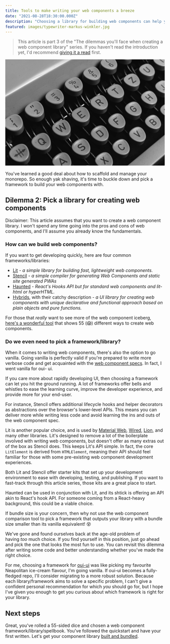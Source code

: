 ```yaml
---
title: Tools to make writing your web components a breeze
date: "2021-08-28T18:30:00.000Z"
description: "Choosing a library for building web components can help you deliver quickly. It's just... there are a few dozen libraries to pick from. Don't worry, this article will help you think critically about which library (if any) is most appropriate for your UI library."
featured: images/typewriter-markus-winkler.jpg
---
```


> This article is part 3 of the "The dilemmas you'll face when creating a web component library" series. If you haven't read the introduction yet, I'd recommend [giving it a read](/000-the-dilemmas-you'll-face-when-creating-a-web-component-library) first.

![Typewriter](images/typewriter-markus-winkler.jpg "Photo by [Markus Winkler](https://unsplash.com/@markuswinkler?utm_source=unsplash&utm_medium=referral&utm_content=creditCopyText)")

You've learned a good deal about how to scaffold and manage your monorepo. So enough yak shaving, it's time to buckle down and pick a framework to build your web components with.

## Dilemma 2: Pick a library for creating web components

Disclaimer: This article assumes that you want to create a web component library. I won't spend any time going into the pros and cons of web components, and I'll assume you already know the fundamentals.

### How can we build web components?

If you want to get developing quickly, here are four common frameworks/libraries:

- [Lit](https://github.com/lit/lit/) - _a simple library for building fast, lightweight web components._
- [Stencil](https://stenciljs.com/) - _a simple compiler for generating Web Components and static site generated PWAs_
- [Haunted](https://hauntedhooks.netlify.app/) - _React's Hooks API but for standard web components and lit-html or hyperHTML._
- [Hybrids](https://hybrids.js.org/#/), with their catchy description - _a UI library for creating web components with unique declarative and functional approach based on plain objects and pure functions._

For those that _really_ want to see more of the web component iceberg, [here's a wonderful tool](https://webcomponents.dev/blog/all-the-ways-to-make-a-web-component/) that shows 55 (😱) different ways to create web components.

### Do we even need to pick a framework/library?

When it comes to writing web components, there's also the option to go vanilla. Going vanilla is perfectly valid if you're prepared to write more verbose code and get acquainted with the [web component specs](https://github.com/WICG/webcomponents). In fact, I went vanilla for oui- ui.

If you care more about rapidly developing UI, then choosing a framework can let you hit the ground running. A lot of frameworks offer bells and whistles to ease the learning curve, improve the developer experience, and provide more for your end-user.

For instance, Stencil offers additional lifecycle hooks and helper decorators as abstractions over the browser's lower-level APIs. This means you can deliver more while writing less code and avoid learning the ins and outs of the web component spec.

Lit is another popular choice, and is used by [Material Web](https://material-components.github.io/material-components-web-catalog/#/component/button), [Wired](https://github.com/rough-stuff/wired-elements/blob/master/src/wired-card.ts), [Lion](https://lion-web.netlify.app/), and many other libraries. Lit's designed to remove a lot of the boilerplate involved with writing web components, but doesn't offer as many extras out of the box as Stencil does. This keeps Lit's API simple. In fact, the core `LitElement` is derived from `HTMLElement`, meaning their API should feel familiar for those with some pre-existing web component development experiences.

Both Lit and Stencil offer starter kits that set up your development environment to ease with developing, testing, and publishing. If you want to fast-track through this article series, those kits are a great place to start.

Haunted can be used in conjunction with Lit, and its shtick is offering an API akin to React's hook API. For someone coming from a React-heavy background, this could be a viable choice.

If bundle size is your concern, then why not use the web component comparison tool to pick a framework that outputs your library with a bundle size smaller than its vanilla equivalent! 😵

We've gone and found ourselves back at the age-old problem of having *too* much choice. If you find yourself in this position, just go ahead and pick the one that looks the most fun to use. You can revisit this dilemma after writing some code and better understanding whether you've made the right choice.

For me, choosing a framework for [oui-ui](https://oui-ui.netlify.app/) was like picking my favourite Neapolitan ice-cream flavour, I'm going vanilla. If oui-ui becomes a fully-fledged repo, I'll consider migrating to a more robust solution. Because each library/framework aims to solve a specific problem, I can't give a confident personal recommendation for which _you_ should go for, but I hope I've given you enough to get you curious about which framework is right for your library.

## Next steps

Great, you've rolled a 55-sided dice and chosen a web component framework/library/spellbook. You've followed the quickstart and have your first <counter> written. Let's get your component library [built and bundled](/004-how-to-build-and-maybe-bundle-your-UI-library).
